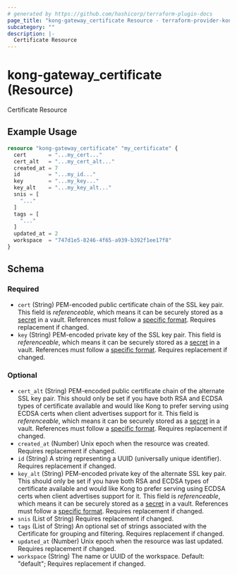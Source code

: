 ```yaml
---
# generated by https://github.com/hashicorp/terraform-plugin-docs
page_title: "kong-gateway_certificate Resource - terraform-provider-kong-gateway"
subcategory: ""
description: |-
  Certificate Resource
---
```


# kong-gateway_certificate (Resource)

Certificate Resource

## Example Usage

```terraform
resource "kong-gateway_certificate" "my_certificate" {
  cert       = "...my_cert..."
  cert_alt   = "...my_cert_alt..."
  created_at = 7
  id         = "...my_id..."
  key        = "...my_key..."
  key_alt    = "...my_key_alt..."
  snis = [
    "..."
  ]
  tags = [
    "..."
  ]
  updated_at = 2
  workspace  = "747d1e5-8246-4f65-a939-b392f1ee17f8"
}
```

<!-- schema generated by tfplugindocs -->
## Schema

### Required

- `cert` (String) PEM-encoded public certificate chain of the SSL key pair. This field is _referenceable_, which means it can be securely stored as a [secret](/gateway/latest/plan-and-deploy/security/secrets-management/getting-started) in a vault. References must follow a [specific format](/gateway/latest/plan-and-deploy/security/secrets-management/reference-format). Requires replacement if changed.
- `key` (String) PEM-encoded private key of the SSL key pair. This field is _referenceable_, which means it can be securely stored as a [secret](/gateway/latest/plan-and-deploy/security/secrets-management/getting-started) in a vault. References must follow a [specific format](/gateway/latest/plan-and-deploy/security/secrets-management/reference-format). Requires replacement if changed.

### Optional

- `cert_alt` (String) PEM-encoded public certificate chain of the alternate SSL key pair. This should only be set if you have both RSA and ECDSA types of certificate available and would like Kong to prefer serving using ECDSA certs when client advertises support for it. This field is _referenceable_, which means it can be securely stored as a [secret](/gateway/latest/plan-and-deploy/security/secrets-management/getting-started) in a vault. References must follow a [specific format](/gateway/latest/plan-and-deploy/security/secrets-management/reference-format). Requires replacement if changed.
- `created_at` (Number) Unix epoch when the resource was created. Requires replacement if changed.
- `id` (String) A string representing a UUID (universally unique identifier). Requires replacement if changed.
- `key_alt` (String) PEM-encoded private key of the alternate SSL key pair. This should only be set if you have both RSA and ECDSA types of certificate available and would like Kong to prefer serving using ECDSA certs when client advertises support for it. This field is _referenceable_, which means it can be securely stored as a [secret](/gateway/latest/plan-and-deploy/security/secrets-management/getting-started) in a vault. References must follow a [specific format](/gateway/latest/plan-and-deploy/security/secrets-management/reference-format). Requires replacement if changed.
- `snis` (List of String) Requires replacement if changed.
- `tags` (List of String) An optional set of strings associated with the Certificate for grouping and filtering. Requires replacement if changed.
- `updated_at` (Number) Unix epoch when the resource was last updated. Requires replacement if changed.
- `workspace` (String) The name or UUID of the workspace. Default: "default"; Requires replacement if changed.
